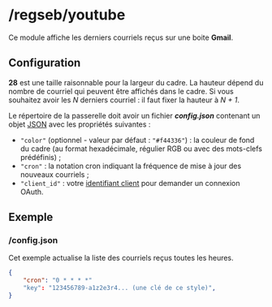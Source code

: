 # /regseb/youtube
Ce module affiche les derniers courriels reçus sur une boite **Gmail**.

## Configuration
**28** est une taille raisonnable pour la largeur du cadre. La hauteur dépend
du nombre de courriel qui peuvent être affichés dans le cadre. Si vous souhaitez
avoir les *N* derniers courriel : il faut fixer la hauteur à *N + 1*.

Le répertoire de la passerelle doit avoir un fichier ***config.json***
contenant un objet [JSON](http://www.json.org "JavaScript Object Notation")
avec les propriétés suivantes :
- `"color"` (optionnel - valeur par défaut : `"#f44336"`) : la couleur de fond
  du cadre (au format hexadécimale, régulier RGB ou avec des mots-clefs
  prédéfinis) ;
- `"cron"` : la notation cron indiquant la fréquence de mise à jour des
  nouveaux courriels ;
- `"client_id"` : votre
  [identifiant client](https://developers.google.com/console/help/new/#generatingoauth2)
  pour demander un connexion OAuth.

## Exemple
### /config.json
Cet exemple actualise la liste des courriels reçus toutes les heures.
```JSON
{
    "cron": "0 * * * *"
    "key": "123456789-a1z2e3r4... (une clé de ce style)",
}
```
